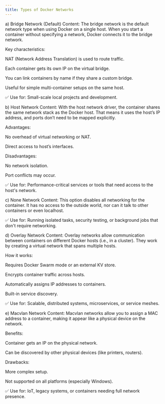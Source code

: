 ```yaml
---
title: Types of Docker Networks
---
```


a) Bridge Network (Default)
Content:
The bridge network is the default network type when using Docker on a single host. When you start a container without specifying a network, Docker connects it to the bridge network.

Key characteristics:

NAT (Network Address Translation) is used to route traffic.

Each container gets its own IP on the virtual bridge.

You can link containers by name if they share a custom bridge.

Useful for simple multi-container setups on the same host.

✅ Use for: Small-scale local projects and development.

b) Host Network
Content:
With the host network driver, the container shares the same network stack as the Docker host. That means it uses the host’s IP address, and ports don’t need to be mapped explicitly.

Advantages:

No overhead of virtual networking or NAT.

Direct access to host’s interfaces.

Disadvantages:

No network isolation.

Port conflicts may occur.

✅ Use for: Performance-critical services or tools that need access to the host's network.

c) None Network
Content:
This option disables all networking for the container. It has no access to the outside world, nor can it talk to other containers or even localhost.

✅ Use for: Running isolated tasks, security testing, or background jobs that don't require networking.

d) Overlay Network
Content:
Overlay networks allow communication between containers on different Docker hosts (i.e., in a cluster). They work by creating a virtual network that spans multiple hosts.

How it works:

Requires Docker Swarm mode or an external KV store.

Encrypts container traffic across hosts.

Automatically assigns IP addresses to containers.

Built-in service discovery.

✅ Use for: Scalable, distributed systems, microservices, or service meshes.

e) Macvlan Network
Content:
Macvlan networks allow you to assign a MAC address to a container, making it appear like a physical device on the network.

Benefits:

Container gets an IP on the physical network.

Can be discovered by other physical devices (like printers, routers).

Drawbacks:

More complex setup.

Not supported on all platforms (especially Windows).

✅ Use for: IoT, legacy systems, or containers needing full network presence.
